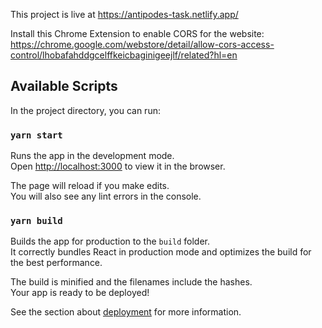 This project is live at https://antipodes-task.netlify.app/

Install this Chrome Extension to enable CORS for the website:
https://chrome.google.com/webstore/detail/allow-cors-access-control/lhobafahddgcelffkeicbaginigeejlf/related?hl=en

## Available Scripts

In the project directory, you can run:

### `yarn start`

Runs the app in the development mode.\
Open [http://localhost:3000](http://localhost:3000) to view it in the browser.

The page will reload if you make edits.\
You will also see any lint errors in the console.

### `yarn build`

Builds the app for production to the `build` folder.\
It correctly bundles React in production mode and optimizes the build for the best performance.

The build is minified and the filenames include the hashes.\
Your app is ready to be deployed!

See the section about [deployment](https://facebook.github.io/create-react-app/docs/deployment) for more information.
